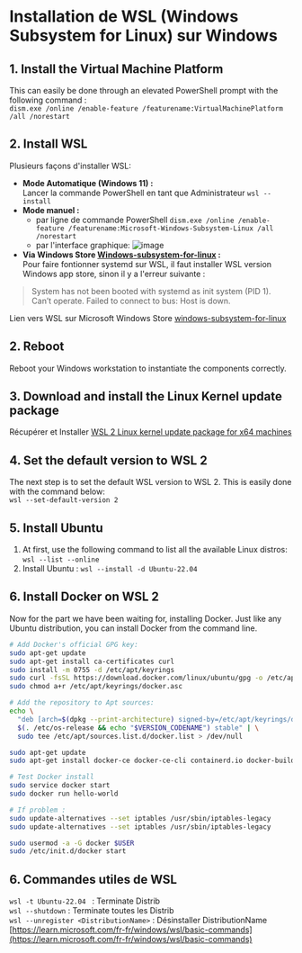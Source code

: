 # Installation de WSL (Windows Subsystem for Linux) sur Windows

## 1. Install the Virtual Machine Platform 
This can easily be done through an elevated PowerShell prompt with the following command :  
`dism.exe /online /enable-feature /featurename:VirtualMachinePlatform /all /norestart` 

## 2. Install WSL 
Plusieurs façons d'installer WSL:
- **Mode Automatique (Windows 11) :**  
Lancer la commande PowerShell en tant que Administrateur `wsl --install`
- **Mode manuel :**
  - par ligne de commande PowerShell 
`dism.exe /online /enable-feature /featurename:Microsoft-Windows-Subsystem-Linux /all /norestart`
  - par l'interface graphique:  ![image](https://github.com/leanh4/divers/assets/84317780/e95fb293-eda2-44f6-bfaf-ebd865e2e47a)
-  **Via Windows Store [Windows-subsystem-for-linux](https://apps.microsoft.com/detail/9p9tqf7mrm4r?hl=fr-fr&gl=FR) :**  
Pour faire fontionner systemd sur WSL, il faut installer WSL version Windows app store, sinon il y a l'erreur suivante :  
> System has not been booted with systemd as init system (PID 1). Can’t operate. Failed to connect to bus: Host is down.  

Lien vers WSL sur Microsoft Windows Store
[windows-subsystem-for-linux](https://apps.microsoft.com/detail/9p9tqf7mrm4r?hl=fr-fr&gl=FR)

## 2. Reboot
Reboot your Windows workstation to instantiate the components correctly.

## 3. Download and install the Linux Kernel update package
Récupérer et Installer  [WSL 2 Linux kernel update package for x64 machines](https://wslstorestorage.blob.core.windows.net/wslblob/wsl_update_x64.msi)  

## 4.  Set the default version to WSL 2
The next step is to set the default WSL version to WSL 2. This is easily done with the command below:  
`wsl --set-default-version 2`

## 5. Install Ubuntu
1. At first, use the following command to list all the available Linux distros: `wsl --list --online` 
2. Install Ubuntu : `wsl --install -d Ubuntu-22.04`



## 6. Install Docker on WSL 2
Now for the part we have been waiting for, installing Docker. Just like any Ubuntu distribution, you can install Docker from the command line.
```bash
# Add Docker's official GPG key:
sudo apt-get update
sudo apt-get install ca-certificates curl
sudo install -m 0755 -d /etc/apt/keyrings
sudo curl -fsSL https://download.docker.com/linux/ubuntu/gpg -o /etc/apt/keyrings/docker.asc
sudo chmod a+r /etc/apt/keyrings/docker.asc

# Add the repository to Apt sources:
echo \
  "deb [arch=$(dpkg --print-architecture) signed-by=/etc/apt/keyrings/docker.asc] https://download.docker.com/linux/ubuntu \
  $(. /etc/os-release && echo "$VERSION_CODENAME") stable" | \
  sudo tee /etc/apt/sources.list.d/docker.list > /dev/null

sudo apt-get update
sudo apt-get install docker-ce docker-ce-cli containerd.io docker-buildx-plugin docker-compose-plugin

# Test Docker install 
sudo service docker start
sudo docker run hello-world

# If problem :
sudo update-alternatives --set iptables /usr/sbin/iptables-legacy
sudo update-alternatives --set iptables /usr/sbin/iptables-legacy

sudo usermod -a -G docker $USER
sudo /etc/init.d/docker start
```

## 6. Commandes utiles de WSL
`wsl -t Ubuntu-22.04 ` : Terminate Distrib  
`wsl --shutdown` : Terminate toutes les Distrib  
`wsl --unregister <DistributionName>` :  Désinstaller DistributionName  
[https://learn.microsoft.com/fr-fr/windows/wsl/basic-commands](https://learn.microsoft.com/fr-fr/windows/wsl/basic-commands)




